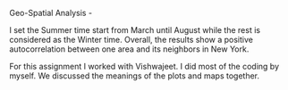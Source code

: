 Geo-Spatial Analysis -

I set the Summer time start from March until August while the rest is considered as the Winter time.
Overall, the results show a positive autocorrelation between one area and its neighbors in New York.

For this assignment I worked with Vishwajeet. I did most of the coding by myself. We discussed the meanings of the plots and maps together.